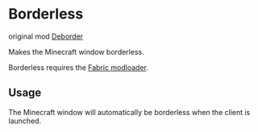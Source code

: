 # Borderless

original mod [Deborder](https://www.curseforge.com/minecraft/mc-mods/deborder)

Makes the Minecraft window borderless.

Borderless requires the [Fabric modloader](https://fabricmc.net/use/).

## Usage

The Minecraft window will automatically be borderless when the client is launched.
